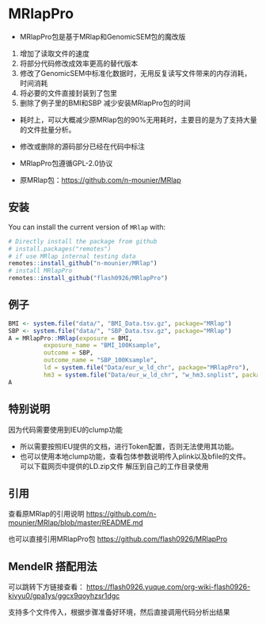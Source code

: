 # MRlapPro
- MRlapPro包是基于MRlap和GenomicSEM包的魔改版
1. 增加了读取文件的速度
2. 将部分代码修改成效率更高的替代版本
3. 修改了GenomicSEM中标准化数据时，无用反复读写文件带来的内存消耗，时间消耗
4. 将必要的文件直接封装到了包里
5. 删除了例子里的BMI和SBP 减少安装MRlapPro包的时间

- 耗时上，可以大概减少原MRlap包的90%无用耗时，主要目的是为了支持大量的文件批量分析。

- 修改或删除的源码部分已经在代码中标注

- MRlapPro包遵循GPL-2.0协议
- 原MRlap包：https://github.com/n-mounier/MRlap

## 安装

You can install the current version of `MRlap` with:

``` r
# Directly install the package from github
# install.packages("remotes")
# if use MRlap internal testing data
remotes::install_github("n-mounier/MRlap")
# install MRlapPro
remotes::install_github("flash0926/MRlapPro")
```

## 例子
``` r
BMI <- system.file("data/", "BMI_Data.tsv.gz", package="MRlap")
SBP <- system.file("data/", "SBP_Data.tsv.gz", package="MRlap")
A = MRlapPro::MRlap(exposure = BMI,
          exposure_name = "BMI_100Ksample",
          outcome = SBP,
          outcome_name = "SBP_100Ksample",
          ld = system.file("Data/eur_w_ld_chr", package="MRlapPro"),
          hm3 = system.file("Data/eur_w_ld_chr", "w_hm3.snplist", package="MRlapPro"))
A
```

## 特别说明
因为代码需要使用到IEU的clump功能
- 所以需要按照IEU提供的文档，进行Token配置，否则无法使用其功能。
- 也可以使用本地clump功能，查看包体参数说明传入plink以及bfile的文件。
可以下载网页中提供的LD.zip文件 解压到自己的工作目录使用

## 引用

查看原MRlap的引用说明
https://github.com/n-mounier/MRlap/blob/master/README.md
 
也可以直接引用MRlapPro包
https://github.com/flash0926/MRlapPro


## MendelR 搭配用法
可以跳转下方链接查看：
https://flash0926.yuque.com/org-wiki-flash0926-kivyu0/gpa1ys/ggcx9qoyhzsr1dgc

支持多个文件传入，根据步骤准备好环境，然后直接调用代码分析出结果